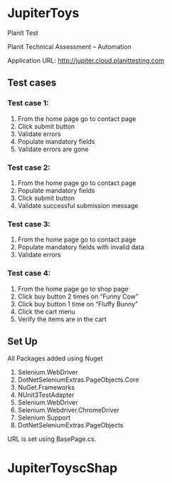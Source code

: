 # JupiterToys
PlanIt Test

Planit Technical Assessment – Automation



Application URL: http://jupiter.cloud.planittesting.com

## Test cases

### Test case 1:
1.	From the home page go to contact page
2.	Click submit button
3.	Validate errors
4.	Populate mandatory fields
5.	Validate errors are gone


### Test case 2:

1.	From the home page go to contact page
2.	Populate mandatory fields
3.	Click submit button
4.	Validate successful submission message


### Test case 3: 

1.	From the home page go to contact page
2.	Populate mandatory fields with invalid data
3.	Validate errors


### Test case 4:

1.	From the home page go to shop page
2.	Click buy button 2 times on “Funny Cow”
3.	Click buy button 1 time on “Fluffy Bunny”
4.	Click the cart menu
5.	Verify the items are in the cart


## Set Up
All Packages added using Nuget
  1. Selenium.WebDriver
  2. DotNetSeleniumExtras.PageObjects.Core
  3. NuGet.Frameworks
  4. NUnit3TestAdapter
  5. Selenium.WebDriver
  6. Selenium.Webdriver.ChromeDriver
  7. Selenium Support
  8. DotNetSeleniumExtras.PageObjects

URL is set using BasePage.cs.
# JupiterToyscShap

